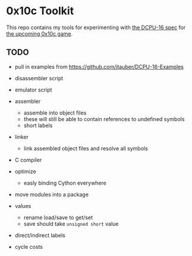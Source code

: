 # 0x10c Toolkit

This repo contains my tools for experimenting with [the DCPU-16 spec](http://0x10c.com/doc/dcpu-16.txt) for [the upcoming 0x10c game](http://0x10c.com/).

## TODO

- pull in examples from https://github.com/jtauber/DCPU-16-Examples

- disassembler script
- emulator script
	
- assembler
	- assemble into object files
	- these will still be able to contain references to undefined symbols
	- short labels
	
- linker
	- link assembled object files and resolve all symbols

- C compiler

- optimize
	- easly binding Cython everywhere

- move modules into a package

- values
	- rename load/save to get/set
	- save should take `unsigned short` value

- direct/indirect labels

- cycle costs

